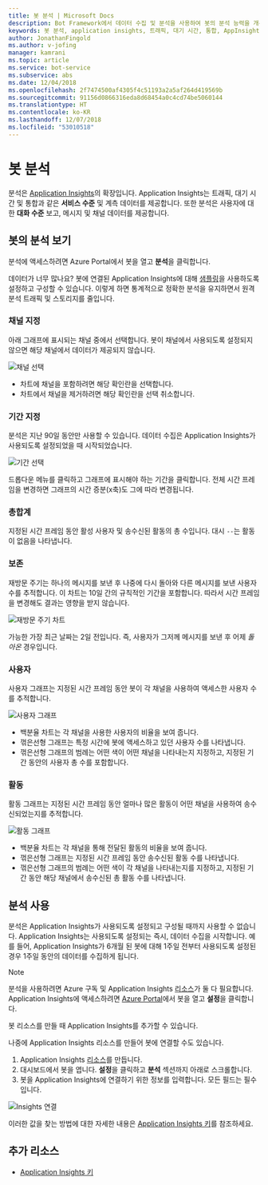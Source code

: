 ```yaml
---
title: 봇 분석 | Microsoft Docs
description: Bot Framework에서 데이터 수집 및 분석을 사용하여 봇의 분석 능력을 개선하는 방법을 알아봅니다.
keywords: 봇 분석, application insights, 트래픽, 대기 시간, 통합, AppInsights
author: JonathanFingold
ms.author: v-jofing
manager: kamrani
ms.topic: article
ms.service: bot-service
ms.subservice: abs
ms.date: 12/04/2018
ms.openlocfilehash: 2f7474500af4305f4c51193a2a5af264d419569b
ms.sourcegitcommit: 91156d0866316eda8d68454a0c4cd74be5060144
ms.translationtype: HT
ms.contentlocale: ko-KR
ms.lasthandoff: 12/07/2018
ms.locfileid: "53010518"
---
```

# <a name="bot-analytics"></a>봇 분석

분석은 [Application Insights](/azure/application-insights/app-insights-analytics)의 확장입니다. Application Insights는 트래픽, 대기 시간 및 통합과 같은 **서비스 수준** 및 계측 데이터를 제공합니다. 또한 분석은 사용자에 대한 **대화 수준** 보고, 메시지 및 채널 데이터를 제공합니다.

## <a name="view-analytics-for-a-bot"></a>봇의 분석 보기

분석에 액세스하려면 Azure Portal에서 봇을 열고 **분석**을 클릭합니다.

데이터가 너무 많나요? 봇에 연결된 Application Insights에 대해 [샘플링](/azure/application-insights/app-insights-sampling)을 사용하도록 설정하고 구성할 수 있습니다. 이렇게 하면 통계적으로 정확한 분석을 유지하면서 원격 분석 트래픽 및 스토리지를 줄입니다.

### <a name="specify-channel"></a>채널 지정

아래 그래프에 표시되는 채널 중에서 선택합니다. 봇이 채널에서 사용되도록 설정되지 않으면 해당 채널에서 데이터가 제공되지 않습니다.

![채널 선택](~/media/analytics-channels.png)

* 차트에 채널을 포함하려면 해당 확인란을 선택합니다.
* 차트에서 채널을 제거하려면 해당 확인란을 선택 취소합니다.

### <a name="specify-time-period"></a>기간 지정

분석은 지난 90일 동안만 사용할 수 있습니다. 데이터 수집은 Application Insights가 사용되도록 설정되었을 때 시작되었습니다.

![기간 선택](~/media/analytics-timepick.png)

드롭다운 메뉴를 클릭하고 그래프에 표시해야 하는 기간을 클릭합니다.
전체 시간 프레임을 변경하면 그래프의 시간 증분(x축)도 그에 따라 변경됩니다.

### <a name="grand-totals"></a>총합계

지정된 시간 프레임 동안 활성 사용자 및 송수신된 활동의 총 수입니다.
대시 `--`는 활동이 없음을 나타냅니다.

### <a name="retention"></a>보존

재방문 주기는 하나의 메시지를 보낸 후 나중에 다시 돌아와 다른 메시지를 보낸 사용자 수를 추적합니다.
이 차트는 10일 간의 규칙적인 기간을 포함합니다. 따라서 시간 프레임을 변경해도 결과는 영향을 받지 않습니다.

![재방문 주기 차트](~/media/analytics-retention.png)

가능한 가장 최근 날짜는 2일 전입니다. 즉, 사용자가 그저께 메시지를 보낸 후 어제 *돌아온* 경우입니다.

### <a name="user"></a>사용자

사용자 그래프는 지정된 시간 프레임 동안 봇이 각 채널을 사용하여 액세스한 사용자 수를 추적합니다.

![사용자 그래프](~/media/analytics-users.png)

* 백분율 차트는 각 채널을 사용한 사용자의 비율을 보여 줍니다.
* 꺾은선형 그래프는 특정 시간에 봇에 액세스하고 있던 사용자 수를 나타냅니다.
* 꺾은선형 그래프의 범례는 어떤 색이 어떤 채널을 나타내는지 지정하고, 지정된 기간 동안의 사용자 총 수를 포함합니다.

### <a name="activities"></a>활동

활동 그래프는 지정된 시간 프레임 동안 얼마나 많은 활동이 어떤 채널을 사용하여 송수신되었는지를 추적합니다.

![활동 그래프](~/media/analytics-activities.png)

* 백분율 차트는 각 채널을 통해 전달된 활동의 비율을 보여 줍니다.
* 꺾은선형 그래프는 지정된 시간 프레임 동안 송수신된 활동 수를 나타냅니다.
* 꺾은선형 그래프의 범례는 어떤 색이 각 채널을 나타내는지를 지정하고, 지정된 기간 동안 해당 채널에서 송수신된 총 활동 수를 나타냅니다.

## <a name="enable-analytics"></a>분석 사용

분석은 Application Insights가 사용되도록 설정되고 구성될 때까지 사용할 수 없습니다. Application Insights는 사용되도록 설정되는 즉시, 데이터 수집을 시작합니다. 예를 들어, Application Insights가 6개월 된 봇에 대해 1주일 전부터 사용되도록 설정된 경우 1주일 동안의 데이터를 수집하게 됩니다.

> [!NOTE]
> 분석을 사용하려면 Azure 구독 및 Application Insights [리소스](/azure/application-insights/app-insights-create-new-resource)가 둘 다 필요합니다.
Application Insights에 액세스하려면 [Azure Portal](https://portal.azure.com/)에서 봇을 열고 **설정**을 클릭합니다.

봇 리소스를 만들 때 Application Insights를 추가할 수 있습니다.

나중에 Application Insights 리소스를 만들어 봇에 연결할 수도 있습니다.

1. Application Insights [리소스](/azure/application-insights/app-insights-create-new-resource)를 만듭니다.
2. 대시보드에서 봇을 엽니다. **설정**을 클릭하고 **분석** 섹션까지 아래로 스크롤합니다.
3. 봇을 Application Insights에 연결하기 위한 정보를 입력합니다. 모든 필드는 필수입니다.

![Insights 연결](~/media/analytics-enable.png)

<!--Snip: As of 12/04/2018, parts of this appear to be out of date. However, ~/bot-service-resources-app-insights-keys.md appears to be up to date.

### AppInsights Instrumentation Key

To find this value, open the Application Insights resource for your bot and navigate to **Configure** > **Properties**.

### AppInsights API key

Provide an Azure App Insights API key. Learn how to [generate a new API key](https://dev.applicationinsights.io/documentation/Authorization/API-key-and-App-ID). Only **Read** permission is required.

### AppInsights Application ID

To find this value, open Application Insights and navigate to **Configure** > **API Access**.

/Snip-->

이러한 값을 찾는 방법에 대한 자세한 내용은 [Application Insights 키](~/bot-service-resources-app-insights-keys.md)를 참조하세요.

## <a name="additional-resources"></a>추가 리소스
* [Application Insights 키](~/bot-service-resources-app-insights-keys.md)
